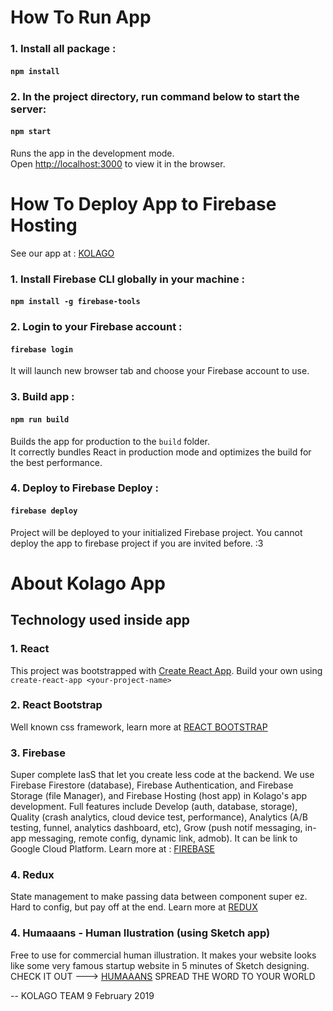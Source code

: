 # How To Run App

### 1. Install all package :

#### `npm install`

### 2. In the project directory, run command below to start the server:

#### `npm start`

Runs the app in the development mode.<br>
Open [http://localhost:3000](http://localhost:3000) to view it in the browser.

# How To Deploy App to Firebase Hosting

See our app at : [KOLAGO](https://kolago-96569.firebaseapp.com)

### 1. Install Firebase CLI globally in your machine :

#### `npm install -g firebase-tools`

### 2. Login to your Firebase account :

#### `firebase login`

It will launch new browser tab and choose your Firebase account to use.

### 3. Build app :

#### `npm run build`

Builds the app for production to the `build` folder.<br>
It correctly bundles React in production mode and optimizes the build for the best performance.

### 4. Deploy to Firebase Deploy :

#### `firebase deploy`

Project will be deployed to your initialized Firebase project. You cannot deploy the app to firebase project if you are invited before. :3

# About Kolago App

## Technology used inside app

### 1. React

This project was bootstrapped with [Create React App](https://github.com/facebook/create-react-app).
Build your own using `create-react-app <your-project-name>`

### 2. React Bootstrap

Well known css framework, learn more at [REACT BOOTSTRAP](https://react-bootstrap.github.io/)

### 3. Firebase

Super complete IasS that let you create less code at the backend. We use Firebase Firestore (database), Firebase Authentication, and Firebase Storage (file Manager), and Firebase Hosting (host app) in Kolago's app development.
Full features include Develop (auth, database, storage), Quality (crash analytics, cloud device test, performance), Analytics (A/B testing, funnel, analytics dashboard, etc), Grow (push notif messaging, in-app messaging, remote config, dynamic link, admob). It can be link to Google Cloud Platform.
Learn more at : [FIREBASE](https://firebase.google.com)

### 4. Redux

State management to make passing data between component super ez. Hard to config, but pay off at the end. Learn more at [REDUX](https://redux.js.org/)

### 4. Humaaans - Human Ilustration (using Sketch app)

Free to use for commercial human illustration. It makes your website looks like some very famous startup website in 5 minutes of Sketch designing.
CHECK IT OUT ---> [HUMAAANS](https://www.humaaans.com/)
SPREAD THE WORD TO YOUR WORLD

--
KOLAGO TEAM
9 February 2019
